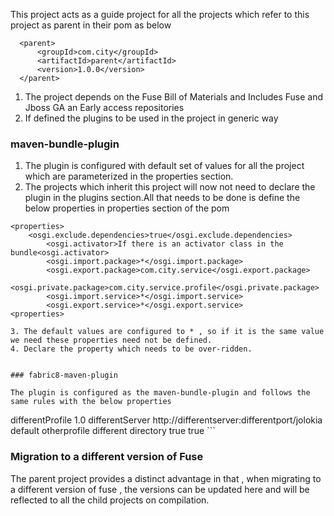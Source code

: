 This project acts as a guide project for all the projects which refer to this project as parent in their pom as below

```
  <parent>
      <groupId>com.city</groupId>
      <artifactId>parent</artifactId>
      <version>1.0.0</version>
  </parent>
 ```
 
 1. The project depends on the Fuse Bill of Materials and Includes Fuse and Jboss GA an Early access repositories
 2. If defined the plugins to be used in the project in generic way 
 

### maven-bundle-plugin

 
1. The plugin is configured with default set of values for all the project which are parameterized in the properties section.
2. The projects which inherit this project will now not need to declare the plugin in the plugins section.All that needs to be done is 
   define the below properties in properties section of the pom
   
```
<properties>
    <osgi.exclude.dependencies>true</osgi.exclude.dependencies>
		<osgi.activator>If there is an activator class in the bundle<osgi.activator>
		<osgi.import.package>*</osgi.import.package>
		<osgi.export.package>com.city.service</osgi.export.package>
		<osgi.private.package>com.city.service.profile</osgi.private.package>
		<osgi.import.service>*</osgi.import.service>
		<osgi.export.service>*</osgi.export.service>
<properties>

3. The default values are configured to * , so if it is the same value we need these properties need not be defined.
4. Declare the property which needs to be over-ridden.


### fabric8-maven-plugin

The plugin is configured as the maven-bundle-plugin and follows the same rules with the below properties

```
<properties>
  <profileName>differentProfile</profileName>
  <profileVersion>1.0</profileVersion>
  <serverId>differentServer</serverId>
  <jolokiaUrl>http://differentserver:differentport/jolokia</jolokiaUrl>
  <parentProfiles>default otherprofile</parentProfiles>
  <profileConfigDir>different directory</profileConfigDir>
  <isAbstractProfile>true</isAbstractProfile>
  <isIncludeArtifact>true</isIncludeArtifact>
</properties>
</properties>
```

### Migration to a different version of Fuse

The parent project provides a distinct advantage in that , when migrating to a different version of fuse , the versions can be 
updated here and will be reflected to all the child  projects on compilation.
